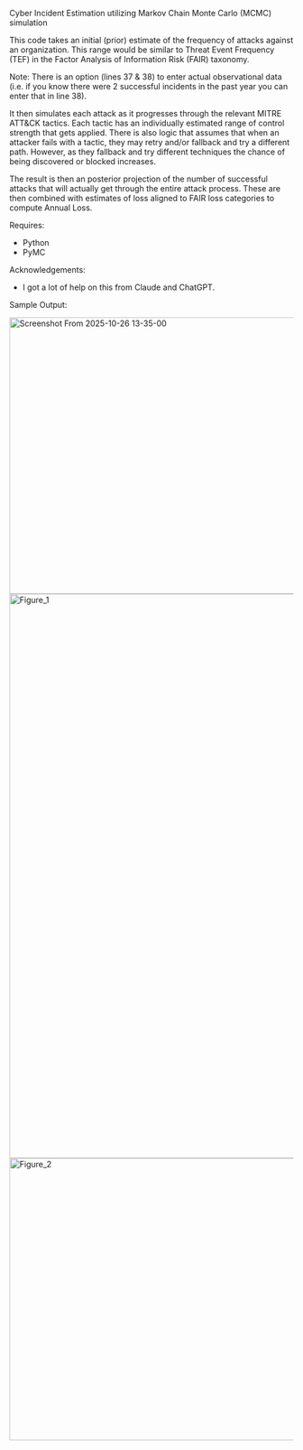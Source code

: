 Cyber Incident Estimation utilizing Markov Chain Monte Carlo (MCMC) simulation

This code takes an initial (prior) estimate of the frequency of attacks against an organization. This range would be similar to Threat Event Frequency (TEF) in the Factor Analysis of Information Risk (FAIR) taxonomy.

Note: There is an option (lines 37 & 38) to enter actual observational data (i.e. if you know there were 2 successful incidents in the past year you can enter that in line 38).

It then simulates each attack as it progresses through the relevant MITRE ATT&CK tactics. Each tactic has an individually estimated range of control strength that gets applied. There is also logic that assumes that when an attacker fails with a tactic, they may retry and/or fallback and try a different path. However, as they fallback and try different techniques the chance of being discovered or blocked increases.

The result is then an posterior projection of the number of successful attacks that will actually get through the entire attack process. These are then combined with estimates of loss aligned to FAIR loss categories to compute Annual Loss.

Requires:
- Python
- PyMC

Acknowledgements:
- I got a lot of help on this from Claude and ChatGPT.

Sample Output:

<img width="1084" height="490" alt="Screenshot From 2025-10-26 13-35-00" src="https://github.com/user-attachments/assets/821de248-64b1-4956-aa6e-ee9abea5e3b3" />

<img width="1500" height="1000" alt="Figure_1" src="https://github.com/user-attachments/assets/cc62637e-16df-4d4f-8a45-715281681cc1" />

<img width="800" height="500" alt="Figure_2" src="https://github.com/user-attachments/assets/d70c75fe-79b2-49e6-9169-a303be566dc2" />
